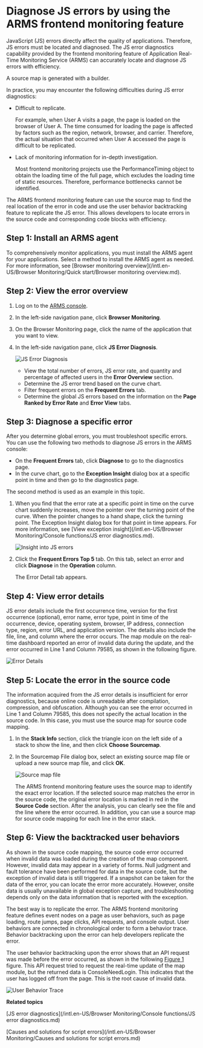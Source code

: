 # Diagnose JS errors by using the ARMS frontend monitoring feature

JavaScript \(JS\) errors directly affect the quality of applications. Therefore, JS errors must be located and diagnosed. The JS error diagnostics capability provided by the frontend monitoring feature of Application Real-Time Monitoring Service \(ARMS\) can accurately locate and diagnose JS errors with efficiency.

A source map is generated with a builder.

In practice, you may encounter the following difficulties during JS error diagnostics:

-   Difficult to replicate.

    For example, when User A visits a page, the page is loaded on the browser of User A. The time consumed for loading the page is affected by factors such as the region, network, browser, and carrier. Therefore, the actual situation that occurred when User A accessed the page is difficult to be replicated.

-   Lack of monitoring information for in-depth investigation.

    Most frontend monitoring projects use the PerformanceTiming object to obtain the loading time of the full page, which excludes the loading time of static resources. Therefore, performance bottlenecks cannot be identified.


The ARMS frontend monitoring feature can use the source map to find the real location of the error in code and use the user behavior backtracking feature to replicate the JS error. This allows developers to locate errors in the source code and corresponding code blocks with efficiency.

## Step 1: Install an ARMS agent

To comprehensively monitor applications, you must install the ARMS agent for your applications. Select a method to install the ARMS agent as needed. For more information, see [Browser monitoring overview](/intl.en-US/Browser Monitoring/Quick start/Browser monitoring overview.md).

## Step 2: View the error overview

1.  Log on to the [ARMS console](https://arms-ap-southeast-1.console.aliyun.com/#/home).

2.  In the left-side navigation pane, click **Browser Monitoring**.

3.  On the Browser Monitoring page, click the name of the application that you want to view.

4.  In the left-side navigation pane, click **JS Error Diagnosis**.

    ![JS Error Diagnosis](https://static-aliyun-doc.oss-accelerate.aliyuncs.com/assets/img/en-US/5502601161/p60924.png)

    -   View the total number of errors, JS error rate, and quantity and percentage of affected users in the **Error Overview** section.
    -   Determine the JS error trend based on the curve chart.
    -   Filter frequent errors on the **Frequent Errors** tab.
    -   Determine the global JS errors based on the information on the **Page Ranked by Error Rate** and **Error View** tabs.

## Step 3: Diagnose a specific error

After you determine global errors, you must troubleshoot specific errors. You can use the following two methods to diagnose JS errors in the ARMS console:

-   On the **Frequent Errors** tab, click **Diagnose** to go to the diagnostics page.
-   In the curve chart, go to the **Exception Insight** dialog box at a specific point in time and then go to the diagnostics page.

The second method is used as an example in this topic.

1.  When you find that the error rate at a specific point in time on the curve chart suddenly increases, move the pointer over the turning point of the curve. When the pointer changes to a hand shape, click the turning point. The Exception Insight dialog box for that point in time appears. For more information, see [View exception insight](/intl.en-US/Browser Monitoring/Console functions/JS error diagnostics.md).

    ![Insight into JS errors](https://static-aliyun-doc.oss-accelerate.aliyuncs.com/assets/img/en-US/5190458061/p187070.png)

2.  Click the **Frequent Errors Top 5** tab. On this tab, select an error and click **Diagnose** in the **Operation** column.

    The Error Detail tab appears.


## Step 4: View error details

JS error details include the first occurrence time, version for the first occurrence \(optional\), error name, error type, point in time of the occurrence, device, operating system, browser, IP address, connection type, region, error URL, and application version. The details also include the file, line, and column where the error occurs. The map module on the real-time dashboard reported an error of invalid data during the update, and the error occurred in Line 1 and Column 79585, as shown in the following figure.

![Error Details](https://static-aliyun-doc.oss-accelerate.aliyuncs.com/assets/img/en-US/5502601161/p60929.png)

## Step 5: Locate the error in the source code

The information acquired from the JS error details is insufficient for error diagnostics, because online code is unreadable after compilation, compression, and obfuscation. Although you can see the error occurred in Line 1 and Column 79585, this does not specify the actual location in the source code. In this case, you must use the source map for source code mapping.

1.  In the **Stack Info** section, click the triangle icon on the left side of a stack to show the line, and then click **Choose Sourcemap**.

2.  In the Sourcemap File dialog box, select an existing source map file or upload a new source map file, and click **OK**.

    ![Source map file](https://static-aliyun-doc.oss-accelerate.aliyuncs.com/assets/img/en-US/1907772161/p212641.png)

    The ARMS frontend monitoring feature uses the source map to identify the exact error location. If the selected source map matches the error in the source code, the original error location is marked in red in the **Source Code** section. After the analysis, you can clearly see the file and the line where the error occurred. In addition, you can use a source map for source code mapping for each line in the error stack.


## Step 6: View the backtracked user behaviors

As shown in the source code mapping, the source code error occurred when invalid data was loaded during the creation of the map component. However, invalid data may appear in a variety of forms. Null judgment and fault tolerance have been performed for data in the source code, but the exception of invalid data is still triggered. If a snapshot can be taken for the data of the error, you can locate the error more accurately. However, onsite data is usually unavailable in global exception capture, and troubleshooting depends only on the data information that is reported with the exception.

The best way is to replicate the error. The ARMS frontend monitoring feature defines event nodes on a page as user behaviors, such as page loading, route jumps, page clicks, API requests, and console output. User behaviors are connected in chronological order to form a behavior trace. Behavior backtracking upon the error can help developers replicate the error.

The user behavior backtracking upon the error shows that an API request was made before the error occurred, as shown in the following [Figure 1](#fig_jkr_1e8_zea) figure. This API request tried to request the real-time update of the map module, but the returned data is ConsoleNeedLogin. This indicates that the user has logged off from the page. This is the root cause of invalid data.

![User Behavior Trace](../images/p60700.png "User behavior backtracking")



**Related topics**  


[JS error diagnostics](/intl.en-US/Browser Monitoring/Console functions/JS error diagnostics.md)

[Causes and solutions for script errors](/intl.en-US/Browser Monitoring/Causes and solutions for script errors.md)

